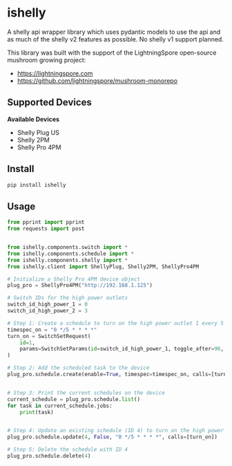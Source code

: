 # ishelly
A shelly api wrapper library which uses pydantic models to use the api and as much of the shelly v2 features as possible. No shelly v1 support planned.

This library was built with the support of the LightningSpore open-source mushroom growing project: 
- https://lightningspore.com
- https://github.com/lightningspore/mushroom-monorepo

## Supported Devices

**Available Devices**
- Shelly Plug US
- Shelly 2PM
- Shelly Pro 4PM

## Install
```bash
pip install ishelly
```


## Usage
```python
from pprint import pprint
from requests import post


from ishelly.components.switch import *
from ishelly.components.schedule import *
from ishelly.components.shelly import *
from ishelly.client import ShellyPlug, Shelly2PM, ShellyPro4PM

# Initialize a Shelly Pro 4PM device object
plug_pro = ShellyPro4PM("http://192.168.1.125")

# Switch IDs for the high power outlets
switch_id_high_power_1 = 0
switch_id_high_power_2 = 3

# Step 1: Create a schedule to turn on the high power outlet 1 every 5 minutes
timespec_on = "0 */5 * * * *"
turn_on = SwitchSetRequest(
    id=1,
    params=SwitchSetParams(id=switch_id_high_power_1, toggle_after=90, on=True),
)

# Step 2: Add the scheduled task to the device
plug_pro.schedule.create(enable=True, timespec=timespec_on, calls=[turn_on])


# Step 3: Print the current schedules on the device
current_schedule = plug_pro.schedule.list()
for task in current_schedule.jobs:
    print(task)


# Step 4: Update an existing schedule (ID 4) to turn on the high power outlet 1 every 5 minutes
plug_pro.schedule.update(4, False, "0 */5 * * * *", calls=[turn_on])

# Step 5: Delete the schedule with ID 4
plug_pro.schedule.delete(4)
```